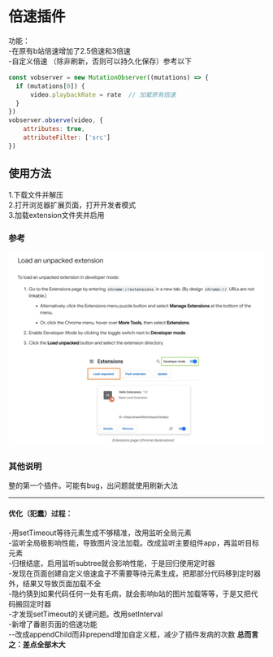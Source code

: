 # 倍速插件
功能：  
-在原有b站倍速增加了2.5倍速和3倍速  
-自定义倍速 （除非刷新，否则可以持久化保存）参考以下
```javascript
const vobserver = new MutationObserver((mutations) => {
  if (mutations[0]) {
      video.playbackRate = rate  // 加载原有倍速
  }
})
vobserver.observe(video, {
    attributes: true,
    attributeFilter: ['src']
})
```
## 使用方法  
1.下载文件并解压  
2.打开浏览器扩展页面，打开开发者模式  
3.加载extension文件夹并启用  
### 参考  
![chrome使用方法](loadExtension.png "使用方法")
### 其他说明  
整的第一个插件。可能有bug，出问题就使用刷新大法  

---

#### 优化（犯蠢）过程：  
-用setTimeout等待元素生成不够精准，改用监听全局元素  
-监听全局极影响性能，导致图片没法加载。改成监听主要组件app，再监听目标元素  
-归根结底，启用监听subtree就会影响性能，于是回归使用定时器  
-发现在页面创建自定义倍速盒子不需要等待元素生成，把那部分代码移到定时器外，结果又导致页面加载不全  
-隐约猜到如果代码任何一处有毛病，就会影响b站的图片加载等等，于是又把代码搬回定时器  
-才发现setTimeout的关键问题。改用setInterval  
-新增了番剧页面的倍速功能  
--改成appendChild而非prepend增加自定义框，减少了插件发病的次数
**总而言之：差点全部木大**

